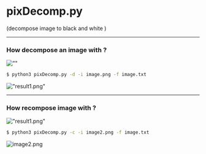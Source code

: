 # pixDecomp.py

(decompose image to black and white )

-----

### How decompose an image with ?

![""](/home/fayred/Documents/programmation/python/assets/image.png)

```bash
$ python3 pixDecomp.py -d -i image.png -f image.txt
```

!["result1.png"](/home/fayred/Documents/programmation/python/assets/decomp.png)

----

### How recompose image with ?

!["result1.png"](/home/fayred/Documents/programmation/python/assets/decomp.png)

```bash
$ python3 pixDecomp.py -c -i image2.png -f image.txt
```

![image2.png](/home/fayred/Documents/programmation/python/assets/image2.png)
